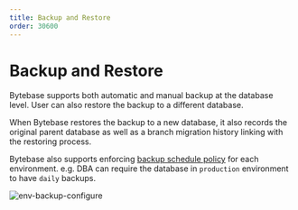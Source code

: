 ```yaml
---
title: Backup and Restore
order: 30600
---
```


# Backup and Restore

Bytebase supports both automatic and manual backup at the database level. User can also restore the backup to a different database.

When Bytebase restores the backup to a new database, it also records the original parent database as well as a branch migration history linking with the restoring process.

Bytebase also supports enforcing [backup schedule policy](/docs/use-bytebase/environment-policy/backup-schedule-policy) for each environment. e.g. DBA can require the database in `production` environment to have `daily` backups.

![env-backup-configure](/docs-assets/env-backup-configure.png)

<doc-link-block url="/docs/use-bytebase/backup-restore-database" title="Backup and restore database"></doc-link-block>

